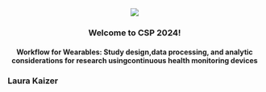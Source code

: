 <div align="center"><img src="https://github.com/graulaurak/CSP2024_Wearables/blob/master/Header.jpg"> </div>
<h3 align="center">
  Welcome to CSP 2024!
</h3>
<h4 align="Center">
Workflow for Wearables: Study design,data processing, and analytic considerations for research usingcontinuous health monitoring devices
</h4>

### Laura Kaizer
